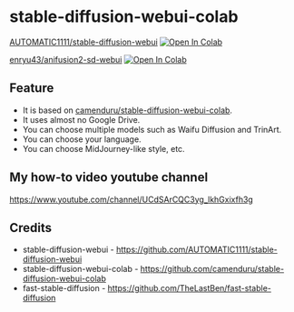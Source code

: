 # stable-diffusion-webui-colab

[AUTOMATIC1111/stable-diffusion-webui](https://github.com/AUTOMATIC1111/stable-diffusion-webui)
[![Open In Colab](https://colab.research.google.com/assets/colab-badge.svg)](https://colab.research.google.com/github/thx-pw/stable-diffusion-webui-colab/blob/main/colabs/stablediffusion_webui.ipynb)

[enryu43/anifusion2-sd-webui](https://github.com/enryu43/anifusion2-sd-webui)
[![Open In Colab](https://colab.research.google.com/assets/colab-badge.svg)](https://colab.research.google.com/github/thx-pw/stable-diffusion-webui-colab/blob/main/colabs/anifusion2_sd_webui.ipynb)


## Feature
- It is based on [camenduru/stable-diffusion-webui-colab](https://github.com/camenduru/stable-diffusion-webui-colab).
- It uses almost no Google Drive.
- You can choose multiple models such as Waifu Diffusion and  TrinArt.
- You can choose your language.
- You can choose MidJourney-like style, etc.

## My how-to video youtube channel
https://www.youtube.com/channel/UCdSArCQC3yg_lkhGxixfh3g

## Credits
- stable-diffusion-webui - https://github.com/AUTOMATIC1111/stable-diffusion-webui
- stable-diffusion-webui-colab - https://github.com/camenduru/stable-diffusion-webui-colab
- fast-stable-diffusion - https://github.com/TheLastBen/fast-stable-diffusion
